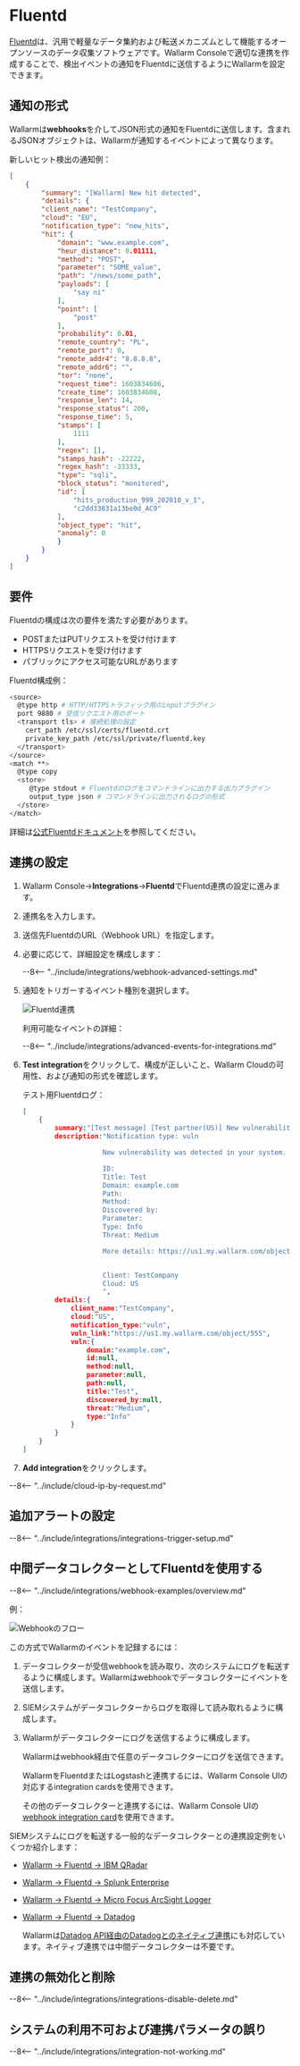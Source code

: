 # Fluentd

[Fluentd](https://www.fluentd.org/)は、汎用で軽量なデータ集約および転送メカニズムとして機能するオープンソースのデータ収集ソフトウェアです。Wallarm Consoleで適切な連携を作成することで、検出イベントの通知をFluentdに送信するようにWallarmを設定できます。

## 通知の形式

Wallarmは**webhooks**を介してJSON形式の通知をFluentdに送信します。含まれるJSONオブジェクトは、Wallarmが通知するイベントによって異なります。

新しいヒット検出の通知例：

```json
[
    {
        "summary": "[Wallarm] New hit detected",
        "details": {
        "client_name": "TestCompany",
        "cloud": "EU",
        "notification_type": "new_hits",
        "hit": {
            "domain": "www.example.com",
            "heur_distance": 0.01111,
            "method": "POST",
            "parameter": "SOME_value",
            "path": "/news/some_path",
            "payloads": [
                "say ni"
            ],
            "point": [
                "post"
            ],
            "probability": 0.01,
            "remote_country": "PL",
            "remote_port": 0,
            "remote_addr4": "8.8.8.8",
            "remote_addr6": "",
            "tor": "none",
            "request_time": 1603834606,
            "create_time": 1603834608,
            "response_len": 14,
            "response_status": 200,
            "response_time": 5,
            "stamps": [
                1111
            ],
            "regex": [],
            "stamps_hash": -22222,
            "regex_hash": -33333,
            "type": "sqli",
            "block_status": "monitored",
            "id": [
                "hits_production_999_202010_v_1",
                "c2dd33831a13be0d_AC9"
            ],
            "object_type": "hit",
            "anomaly": 0
            }
        }
    }
]
```

## 要件

Fluentdの構成は次の要件を満たす必要があります。

* POSTまたはPUTリクエストを受け付けます
* HTTPSリクエストを受け付けます
* パブリックにアクセス可能なURLがあります

Fluentd構成例：

```bash linenums="1"
<source>
  @type http # HTTP/HTTPSトラフィック用のinputプラグイン
  port 9880 # 受信リクエスト用のポート
  <transport tls> # 接続処理の設定
    cert_path /etc/ssl/certs/fluentd.crt
    private_key_path /etc/ssl/private/fluentd.key
  </transport>
</source>
<match **>
  @type copy
  <store>
     @type stdout # Fluentdのログをコマンドラインに出力する出力プラグイン
     output_type json # コマンドラインに出力されるログの形式
  </store>
</match>
```

詳細は[公式Fluentdドキュメント](https://docs.datadoghq.com/integrations/fluentd)を参照してください。

## 連携の設定

1. Wallarm Console→**Integrations**→**Fluentd**でFluentd連携の設定に進みます。
1. 連携名を入力します。
1. 送信先FluentdのURL（Webhook URL）を指定します。
1. 必要に応じて、詳細設定を構成します：

    --8<-- "../include/integrations/webhook-advanced-settings.md"
1. 通知をトリガーするイベント種別を選択します。

    ![Fluentd連携](../../../images/user-guides/settings/integrations/add-fluentd-integration.png)

    利用可能なイベントの詳細：

    --8<-- "../include/integrations/advanced-events-for-integrations.md"

1. **Test integration**をクリックして、構成が正しいこと、Wallarm Cloudの可用性、および通知の形式を確認します。

    テスト用Fluentdログ：

    ```json
    [
        {
            summary:"[Test message] [Test partner(US)] New vulnerability detected",
            description:"Notification type: vuln

                        New vulnerability was detected in your system.

                        ID: 
                        Title: Test
                        Domain: example.com
                        Path: 
                        Method: 
                        Discovered by: 
                        Parameter: 
                        Type: Info
                        Threat: Medium

                        More details: https://us1.my.wallarm.com/object/555


                        Client: TestCompany
                        Cloud: US
                        ",
            details:{
                client_name:"TestCompany",
                cloud:"US",
                notification_type:"vuln",
                vuln_link:"https://us1.my.wallarm.com/object/555",
                vuln:{
                    domain:"example.com",
                    id:null,
                    method:null,
                    parameter:null,
                    path:null,
                    title:"Test",
                    discovered_by:null,
                    threat:"Medium",
                    type:"Info"
                }
            }
        }
    ]
    ```

1. **Add integration**をクリックします。

--8<-- "../include/cloud-ip-by-request.md"

## 追加アラートの設定

--8<-- "../include/integrations/integrations-trigger-setup.md"

## 中間データコレクターとしてFluentdを使用する

--8<-- "../include/integrations/webhook-examples/overview.md"

例：

![Webhookのフロー](../../../images/user-guides/settings/integrations/webhook-examples/fluentd/qradar-scheme.png)

この方式でWallarmのイベントを記録するには：

1. データコレクターが受信webhookを読み取り、次のシステムにログを転送するように構成します。Wallarmはwebhookでデータコレクターにイベントを送信します。
1. SIEMシステムがデータコレクターからログを取得して読み取れるように構成します。
1. Wallarmがデータコレクターにログを送信するように構成します。

    Wallarmはwebhook経由で任意のデータコレクターにログを送信できます。

    WallarmをFluentdまたはLogstashと連携するには、Wallarm Console UIの対応するintegration cardsを使用できます。

    その他のデータコレクターと連携するには、Wallarm Console UIの[webhook integration card](webhook.md)を使用できます。

SIEMシステムにログを転送する一般的なデータコレクターとの連携設定例をいくつか紹介します：

* [Wallarm → Fluentd → IBM QRadar](webhook-examples/fluentd-qradar.md)
* [Wallarm → Fluentd → Splunk Enterprise](webhook-examples/fluentd-splunk.md)
* [Wallarm → Fluentd → Micro Focus ArcSight Logger](webhook-examples/fluentd-arcsight-logger.md)
* [Wallarm → Fluentd → Datadog](webhook-examples/fluentd-logstash-datadog.md)

    Wallarmは[Datadog API経由のDatadogとのネイティブ連携](datadog.md)にも対応しています。ネイティブ連携では中間データコレクターは不要です。

## 連携の無効化と削除

--8<-- "../include/integrations/integrations-disable-delete.md"

## システムの利用不可および連携パラメータの誤り

--8<-- "../include/integrations/integration-not-working.md"